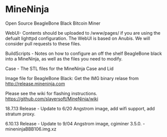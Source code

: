 MineNinja
=========

Open Source BeagleBone Black Bitcoin Miner

WebUI- Contents should be uploaded to /www/pages/ if you are using the defualt lighttpd configuration. 
The WebUI is based on Anubis. We will consider pull requests to these files.

BuildScripts - Notes on how to configure an off the shelf BeagleBone black into a MineNinja, as well as the files you need to modify.

Case - The STL files for the MineNinja Case and Lid

Image file for BeagleBone Black: Get the IMG binary relase from http://release.mineninja.com

Please see the wiki for flashing instructions. https://github.com/slayersoft/MineNinja/wiki

18.7.13 Release - Update to 6/20 Angstrom image, add wifi support, add stratum proxy.

6.10.13 Release - Update to 9/04 Angstrom image, cgiminer 3.5.0. -  mineninjaBBB106.img.xz

